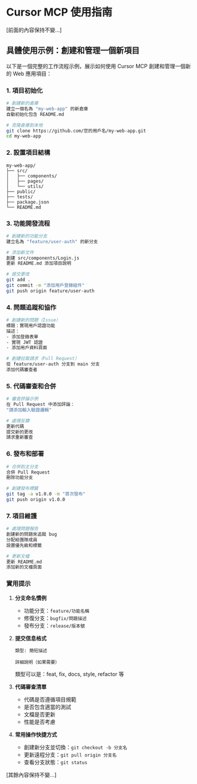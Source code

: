 # Cursor MCP 使用指南

[前面的內容保持不變...]

## 具體使用示例：創建和管理一個新項目

以下是一個完整的工作流程示例，展示如何使用 Cursor MCP 創建和管理一個新的 Web 應用項目：

### 1. 項目初始化

```bash
# 創建新的倉庫
建立一個名為 "my-web-app" 的新倉庫
自動初始化包含 README.md

# 克隆倉庫到本地
git clone https://github.com/您的用戶名/my-web-app.git
cd my-web-app
```

### 2. 設置項目結構

```plaintext
my-web-app/
├── src/
│   ├── components/
│   ├── pages/
│   └── utils/
├── public/
├── tests/
├── package.json
└── README.md
```

### 3. 功能開發流程

```bash
# 創建新的功能分支
建立名為 "feature/user-auth" 的新分支

# 添加新文件
創建 src/components/Login.js
更新 README.md 添加項目說明

# 提交更改
git add .
git commit -m "添加用戶登錄組件"
git push origin feature/user-auth
```

### 4. 問題追蹤和協作

```bash
# 創建新的問題（Issue）
標題：實現用戶認證功能
描述：
- 添加登錄表單
- 實現 JWT 認證
- 添加用戶資料頁面

# 創建拉取請求（Pull Request）
從 feature/user-auth 分支到 main 分支
添加代碼審查者
```

### 5. 代碼審查和合併

```bash
# 審查評論示例
在 Pull Request 中添加評論：
"請添加輸入驗證邏輯"

# 處理反饋
更新代碼
提交新的更改
請求重新審查
```

### 6. 發布和部署

```bash
# 合併到主分支
合併 Pull Request
刪除功能分支

# 創建發布標籤
git tag -a v1.0.0 -m "首次發布"
git push origin v1.0.0
```

### 7. 項目維護

```bash
# 處理問題報告
創建新的問題來追蹤 bug
分配給團隊成員
設置優先級和標籤

# 更新文檔
更新 README.md
添加新的文檔頁面
```

### 實用提示

1. **分支命名慣例**
   - 功能分支：`feature/功能名稱`
   - 修復分支：`bugfix/問題描述`
   - 發布分支：`release/版本號`

2. **提交信息格式**
   ```
   類型: 簡短描述

   詳細說明（如果需要）
   ```
   類型可以是：feat, fix, docs, style, refactor 等

3. **代碼審查清單**
   - 代碼是否遵循項目規範
   - 是否包含適當的測試
   - 文檔是否更新
   - 性能是否考慮

4. **常用操作快捷方式**
   - 創建新分支並切換：`git checkout -b 分支名`
   - 更新遠程分支：`git pull origin 分支名`
   - 查看分支狀態：`git status`

[其餘內容保持不變...]